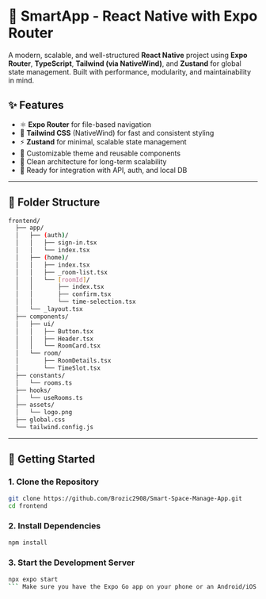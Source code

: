 # 📱 SmartApp - React Native with Expo Router

A modern, scalable, and well-structured **React Native** project using **Expo Router**, **TypeScript**, **Tailwind (via NativeWind)**, and **Zustand** for global state management. Built with performance, modularity, and maintainability in mind.

## ✨ Features

- ⚛️ **Expo Router** for file-based navigation
- 💨 **Tailwind CSS** (NativeWind) for fast and consistent styling
- ⚡️ **Zustand** for minimal, scalable state management
- 🎨 Customizable theme and reusable components
- 📁 Clean architecture for long-term scalability
- 🧪 Ready for integration with API, auth, and local DB

---

## 📂 Folder Structure

```bash
frontend/
  ├── app/
  │   ├── (auth)/
  │   │   ├── sign-in.tsx
  │   │   └── index.tsx
  │   ├── (home)/
  │   │   ├── index.tsx
  │   │   ├── _room-list.tsx
  │   │   └── [roomId]/
  │   │       ├── index.tsx
  │   │       ├── confirm.tsx
  │   │       └── time-selection.tsx
  │   └── _layout.tsx
  ├── components/
  │   ├── ui/
  │   │   ├── Button.tsx
  │   │   ├── Header.tsx
  │   │   └── RoomCard.tsx
  │   └── room/
  │       ├── RoomDetails.tsx
  │       └── TimeSlot.tsx
  ├── constants/
  │   └── rooms.ts
  ├── hooks/
  │   └── useRooms.ts
  ├── assets/
  │   └── logo.png
  ├── global.css
  └── tailwind.config.js
```

---

## 🚀 Getting Started

### 1. Clone the Repository

```bash
git clone https://github.com/Brozic2908/Smart-Space-Manage-App.git
cd frontend
```

### 2. Install Dependencies

```bash
npm install
```

### 3. Start the Development Server

````bash
npx expo start
``` Make sure you have the Expo Go app on your phone or an Android/iOS emulator running.


````
